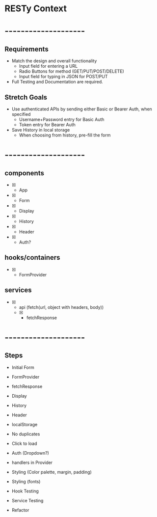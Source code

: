 # RESTy Context

# --------------------

## Requirements
* Match the design and overall functionality
  * Input field for entering a URL
  * Radio Buttons for method (GET/PUT/POST/DELETE)
  * Input field for typing in JSON for POST/PUT
* Full Testing and Documentation are required.

## Stretch Goals
* Use authenticated APIs by sending either Basic or Bearer Auth, when specified
  * Username+Password entry for Basic Auth
  * Token entry for Bearer Auth
* Save History in local storage
  * When choosing from history, pre-fill the form

# --------------------

## components
- [X] - App
- [X] - Form
- [X] - Display
- [X] - History
- [X] - Header
- [X] - Auth?

## hooks/containers
- [X] - FormProvider

## services
- [X] - api (fetch(url, object with headers, body))
  * [X] - fetchResponse

# --------------------

## Steps
- Initial Form
- FormProvider
- fetchResponse
- Display
- History
- Header
- localStorage
- No duplicates
- Click to load
- Auth (Dropdown?)
- handlers in Provider
- Styling (Color palette, margin, padding)

- Styling (fonts)
- Hook Testing
- Service Testing
- Refactor